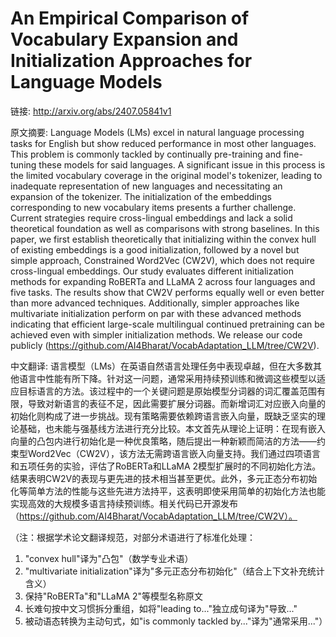 # An Empirical Comparison of Vocabulary Expansion and Initialization Approaches for Language Models

链接: http://arxiv.org/abs/2407.05841v1

原文摘要:
Language Models (LMs) excel in natural language processing tasks for English
but show reduced performance in most other languages. This problem is commonly
tackled by continually pre-training and fine-tuning these models for said
languages. A significant issue in this process is the limited vocabulary
coverage in the original model's tokenizer, leading to inadequate
representation of new languages and necessitating an expansion of the
tokenizer. The initialization of the embeddings corresponding to new vocabulary
items presents a further challenge. Current strategies require cross-lingual
embeddings and lack a solid theoretical foundation as well as comparisons with
strong baselines. In this paper, we first establish theoretically that
initializing within the convex hull of existing embeddings is a good
initialization, followed by a novel but simple approach, Constrained Word2Vec
(CW2V), which does not require cross-lingual embeddings. Our study evaluates
different initialization methods for expanding RoBERTa and LLaMA 2 across four
languages and five tasks. The results show that CW2V performs equally well or
even better than more advanced techniques. Additionally, simpler approaches
like multivariate initialization perform on par with these advanced methods
indicating that efficient large-scale multilingual continued pretraining can be
achieved even with simpler initialization methods. We release our code publicly
(https://github.com/AI4Bharat/VocabAdaptation_LLM/tree/CW2V).

中文翻译:
语言模型（LMs）在英语自然语言处理任务中表现卓越，但在大多数其他语言中性能有所下降。针对这一问题，通常采用持续预训练和微调这些模型以适应目标语言的方法。该过程中的一个关键问题是原始模型分词器的词汇覆盖范围有限，导致对新语言的表征不足，因此需要扩展分词器。而新增词汇对应嵌入向量的初始化则构成了进一步挑战。现有策略需要依赖跨语言嵌入向量，既缺乏坚实的理论基础，也未能与强基线方法进行充分比较。本文首先从理论上证明：在现有嵌入向量的凸包内进行初始化是一种优良策略，随后提出一种新颖而简洁的方法——约束型Word2Vec（CW2V），该方法无需跨语言嵌入向量支持。我们通过四项语言和五项任务的实验，评估了RoBERTa和LLaMA 2模型扩展时的不同初始化方法。结果表明CW2V的表现与更先进的技术相当甚至更优。此外，多元正态分布初始化等简单方法的性能与这些先进方法持平，这表明即使采用简单的初始化方法也能实现高效的大规模多语言持续预训练。相关代码已开源发布（https://github.com/AI4Bharat/VocabAdaptation_LLM/tree/CW2V）。

（注：根据学术论文翻译规范，对部分术语进行了标准化处理：
1. "convex hull"译为"凸包"（数学专业术语）
2. "multivariate initialization"译为"多元正态分布初始化"（结合上下文补充统计含义）
3. 保持"RoBERTa"和"LLaMA 2"等模型名称原文
4. 长难句按中文习惯拆分重组，如将"leading to..."独立成句译为"导致..."
5. 被动语态转换为主动句式，如"is commonly tackled by..."译为"通常采用..."）
